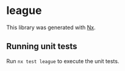 # league

This library was generated with [Nx](https://nx.dev).

## Running unit tests

Run `nx test league` to execute the unit tests.
